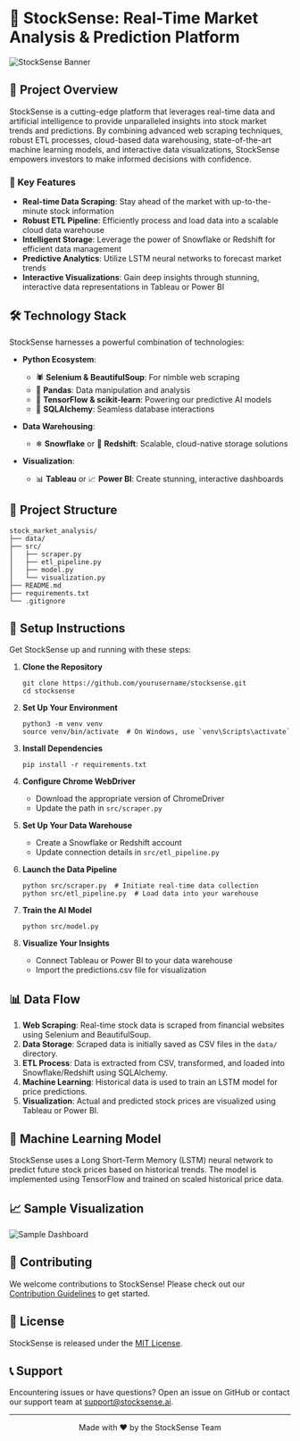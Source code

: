 # 🚀 StockSense: Real-Time Market Analysis & Prediction Platform

![StockSense Banner](placeholder)

## 🌟 Project Overview

StockSense is a cutting-edge platform that leverages real-time data and artificial intelligence to provide unparalleled insights into stock market trends and predictions. By combining advanced web scraping techniques, robust ETL processes, cloud-based data warehousing, state-of-the-art machine learning models, and interactive data visualizations, StockSense empowers investors to make informed decisions with confidence.

### 🔑 Key Features

- **Real-time Data Scraping**: Stay ahead of the market with up-to-the-minute stock information
- **Robust ETL Pipeline**: Efficiently process and load data into a scalable cloud data warehouse
- **Intelligent Storage**: Leverage the power of Snowflake or Redshift for efficient data management
- **Predictive Analytics**: Utilize LSTM neural networks to forecast market trends
- **Interactive Visualizations**: Gain deep insights through stunning, interactive data representations in Tableau or Power BI

## 🛠 Technology Stack

StockSense harnesses a powerful combination of technologies:

- **Python Ecosystem**:
  - 🕷 **Selenium & BeautifulSoup**: For nimble web scraping
  - 🐼 **Pandas**: Data manipulation and analysis
  - 🧠 **TensorFlow & scikit-learn**: Powering our predictive AI models
  - 🔗 **SQLAlchemy**: Seamless database interactions

- **Data Warehousing**:
  - ❄ **Snowflake** or 🚀 **Redshift**: Scalable, cloud-native storage solutions

- **Visualization**:
  - 📊 **Tableau** or 📈 **Power BI**: Create stunning, interactive dashboards

## 📂 Project Structure

```
stock_market_analysis/
├── data/
├── src/
│   ├── scraper.py
│   ├── etl_pipeline.py
│   ├── model.py
│   └── visualization.py
├── README.md
├── requirements.txt
└── .gitignore
```

## 🚀 Setup Instructions

Get StockSense up and running with these steps:

1. **Clone the Repository**
   ```
   git clone https://github.com/yourusername/stocksense.git
   cd stocksense
   ```

2. **Set Up Your Environment**
   ```
   python3 -m venv venv
   source venv/bin/activate  # On Windows, use `venv\Scripts\activate`
   ```

3. **Install Dependencies**
   ```
   pip install -r requirements.txt
   ```

4. **Configure Chrome WebDriver**
   - Download the appropriate version of ChromeDriver
   - Update the path in `src/scraper.py`

5. **Set Up Your Data Warehouse**
   - Create a Snowflake or Redshift account
   - Update connection details in `src/etl_pipeline.py`

6. **Launch the Data Pipeline**
   ```
   python src/scraper.py  # Initiate real-time data collection
   python src/etl_pipeline.py  # Load data into your warehouse
   ```

7. **Train the AI Model**
   ```
   python src/model.py
   ```

8. **Visualize Your Insights**
   - Connect Tableau or Power BI to your data warehouse
   - Import the predictions.csv file for visualization

## 📊 Data Flow

1. **Web Scraping**: Real-time stock data is scraped from financial websites using Selenium and BeautifulSoup.
2. **Data Storage**: Scraped data is initially saved as CSV files in the `data/` directory.
3. **ETL Process**: Data is extracted from CSV, transformed, and loaded into Snowflake/Redshift using SQLAlchemy.
4. **Machine Learning**: Historical data is used to train an LSTM model for price predictions.
5. **Visualization**: Actual and predicted stock prices are visualized using Tableau or Power BI.

## 🧠 Machine Learning Model

StockSense uses a Long Short-Term Memory (LSTM) neural network to predict future stock prices based on historical trends. The model is implemented using TensorFlow and trained on scaled historical price data.

## 📈 Sample Visualization

![Sample Dashboard](image)

## 🤝 Contributing

We welcome contributions to StockSense! Please check out our [Contribution Guidelines](CONTRIBUTING.md) to get started.

## 📄 License

StockSense is released under the [MIT License](LICENSE).

## 📞 Support

Encountering issues or have questions? Open an issue on GitHub or contact our support team at support@stocksense.ai.

---

<p align="center">Made with ❤️ by the StockSense Team</p>

